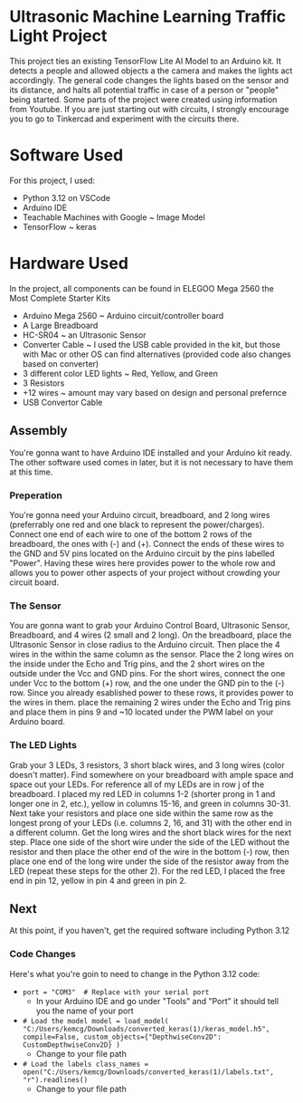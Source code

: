 # Ultrasonic Machine Learning Traffic Light Project
This project ties an existing TensorFlow Lite AI Model to an Arduino kit. It detects a people and allowed objects a the camera and makes the lights act accordingly. The general code changes the lights based on the sensor and its distance, and halts all potential traffic in case of a person or "people" being started. Some parts of the project were created using information from Youtube. If you are just starting out with circuits, I strongly encourage you to go to Tinkercad and experiment with the circuits there.

# Software Used
For this project, I used:
- Python 3.12 on VSCode
- Arduino IDE
- Teachable Machines with Google ~ Image Model
- TensorFlow ~ keras

# Hardware Used
In the project, all components can be found in ELEGOO Mega 2560 the Most Complete Starter Kits
-  Arduino Mega 2560 ~ Arduino circuit/controller board
-  A Large Breadboard
-  HC-SR04 ~ an Ultrasonic Sensor
-  Converter Cable ~ I used the USB cable provided in the kit, but those with Mac or other OS can find alternatives (provided code also changes based on converter)
-  3 different color LED lights ~ Red, Yellow, and Green
-  3 Resistors
-  +12 wires ~ amount may vary based on design and personal prefernce
-  USB Convertor Cable
   
## Assembly
You're gonna want to have Arduino IDE installed and your Arduino kit ready. The other software used comes in later, but it is not necessary to have them at this time. 
### Preperation 
You're gonna need your Arduino circuit, breadboard, and 2 long wires (preferrably one red and one black to represent the power/charges). Connect one end of each wire to one of the bottom 2 rows of the breadboard, the ones with (-) and (+). Connect the ends of these wires to the GND and 5V pins located on the Arduino circuit by the pins labelled "Power". Having these wires here provides power to the whole row and allows you to power other aspects of your project without crowding your circuit board. 
### The Sensor
You are gonna want to grab your Arduino Control Board, Ultrasonic Sensor, Breadboard, and 4 wires (2 small and 2 long). On the breadboard, place the Ultrasonic Sensor in close radius to the Arduino circuit. Then place the 4 wires in the within the same column as the sensor. Place the 2 long wires on the inside under the Echo and Trig pins, and the 2 short wires on the outside under the Vcc and GND pins. For the short wires, connect the one under Vcc to the bottom (+) row, and the one under the GND pin to the (-) row. Since you already esablished power to these rows, it provides power to the wires in them. place the remaining 2 wires under the Echo and Trig pins and place them in pins 9 and ~10 located under the PWM label on your Arduino board. 
### The LED Lights 
Grab your 3 LEDs, 3 resistors, 3 short black wires, and 3 long wires (color doesn't matter). Find somewhere on your breadboard with ample space and space out your LEDs. For reference all of my LEDs are in row j of the breadboard. I placed my red LED in columns 1-2 (shorter prong in 1 and longer one in 2, etc.), yellow in columns 15-16, and green in columns 30-31. Next take your resistors and place one side within the same row as the longest prong of your LEDs (i.e. columns 2, 16, and 31) with the other end in a different column. Get the long wires and the short black wires for the next step. Place one side of the short wire under the side of the LED without the resistor and then place the other end of the wire in the bottom (-) row, then place one end of the long wire under the side of the resistor away from the LED (repeat these steps for the other 2). For the red LED, I placed the free end in pin 12, yellow in pin 4 and green in pin 2. 

## Next
At this point, if you haven't, get the required software including Python 3.12 
### Code Changes
Here's what you're goin to need to change in the Python 3.12 code:
- `port = "COM3"  # Replace with your serial port`
  - In your Arduino IDE and go under "Tools" and "Port" it should tell you the name of your port
- `# Load the model
model = load_model(
    "C:/Users/kemcg/Downloads/converted_keras(1)/keras_model.h5",
    compile=False,
    custom_objects={"DepthwiseConv2D": CustomDepthwiseConv2D}
)` 
  - Change to your file path
- `# Load the labels
class_names = open("C:/Users/kemcg/Downloads/converted_keras(1)/labels.txt", "r").readlines()`
  - Change to your file path
 
